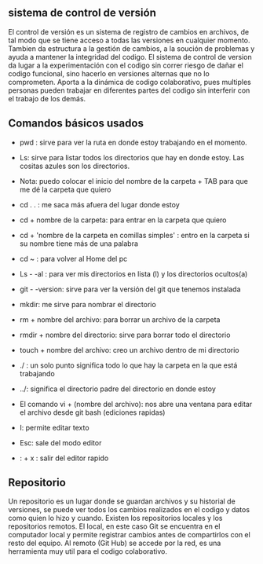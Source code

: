 ## sistema de control de versión 
El control de versión es un sistema de registro de cambios en archivos, de tal modo que se tiene acceso a todas las versiones en cualquier momento. Tambien  da estructura a la gestión de cambios, a la soución de problemas y ayuda a mantener la integridad del codigo. 
El sistema de control de version da lugar a la experimentación con el codigo sin correr riesgo de dañar el codigo funcional, sino hacerlo en versiones alternas que no lo comprometen. Aporta a la dinámica de codigo colaborativo, pues multiples personas pueden trabajar en diferentes partes del codigo sin interferir con el trabajo de los demás. 

## Comandos básicos usados 
- pwd : sirve para ver la ruta en donde estoy trabajando en el momento. 
- Ls: sirve para listar todos los directorios que hay en donde estoy. Las cositas azules son los directorios.
- Nota: puedo colocar el inicio del nombre de la carpeta + TAB para que me dé la carpeta que quiero
- cd . . : me saca más afuera del lugar donde estoy
- cd  + nombre de la carpeta: para entrar en la carpeta que quiero
- cd + 'nombre de la carpeta en comillas simples' : entro en la carpeta si su nombre tiene más de una palabra
- cd ~ : para volver al Home del pc
- Ls - -al : para ver mis directorios en lista (l) y los directorios ocultos(a)
- git - -version: sirve para ver la versión del git que tenemos instalada 
- mkdir: me sirve para nombrar el directorio 
- rm + nombre del archivo: para borrar un archivo de la carpeta 
- rmdir + nombre del directorio: sirve para borrar todo el directorio 
- touch + nombre del archivo: creo un archivo dentro de mi directorio

- ./ : un solo punto significa todo lo que hay la carpeta en la que está trabajando
- ../: significa el directorio padre del directorio en donde estoy

- El comando vi + (nombre del archivo): nos abre una ventana para editar el archivo desde git bash (ediciones rapidas) 
- I: permite editar texto 
- Esc: sale del modo editor  
- : + x : salir del editor rapido 

## Repositorio
Un repositorio es un lugar donde se guardan archivos y su historial de versiones, se puede ver todos los cambios realizados en el codigo y datos como quien lo hizo y cuando. Existen los repositorios locales y los repositorios remotos. El local, en este caso Git se encuentra en el computador local y permite registrar cambios antes de compartirlos con el resto del equipo. Al remoto (Git Hub) se accede por la red, es una herramienta muy util para el codigo colaborativo. 

